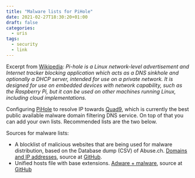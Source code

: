 ```yaml
---
title: "Malware lists for PiHole"
date: 2021-02-27T18:30:20+01:00
draft: false
categories:
  - uris
tags:
  - security
  - link
---
```


Excerpt from [Wikipedia](https://en.wikipedia.org/wiki/Pi-hole): *Pi-hole is a Linux network-level advertisement and Internet tracker blocking application which acts as a DNS sinkhole and optionally a DHCP server, intended for use on a private network. It is designed for use on embedded devices with network capability, such as the Raspberry Pi, but it can be used on other machines running Linux, including cloud implementations.*

Configuring [PiHole](https://pi-hole.net/) to resolve IP towards [Quad9](https://www.quad9.net/), which is currently the best public available malware domain filtering DNS service. On top of that you can add your own lists. Recommended lists are the two below.

Sources for malware lists:

* A blocklist of malicious websites that are being used for malware distribution, based on the Database dump (CSV) of Abuse.ch. [Domains and IP addresses](https://curben.gitlab.io/malware-filter/urlhaus-filter-domains.txt), source at [GitHub](https://gitlab.com/curben/urlhaus-filter).
* Unified hosts file with base extensions. [Adware + malware](https://raw.githubusercontent.com/StevenBlack/hosts/master/hosts), source at [GitHub](https://github.com/StevenBlack/hosts)

<!---
vim: set spell spelllang=en:
-->
